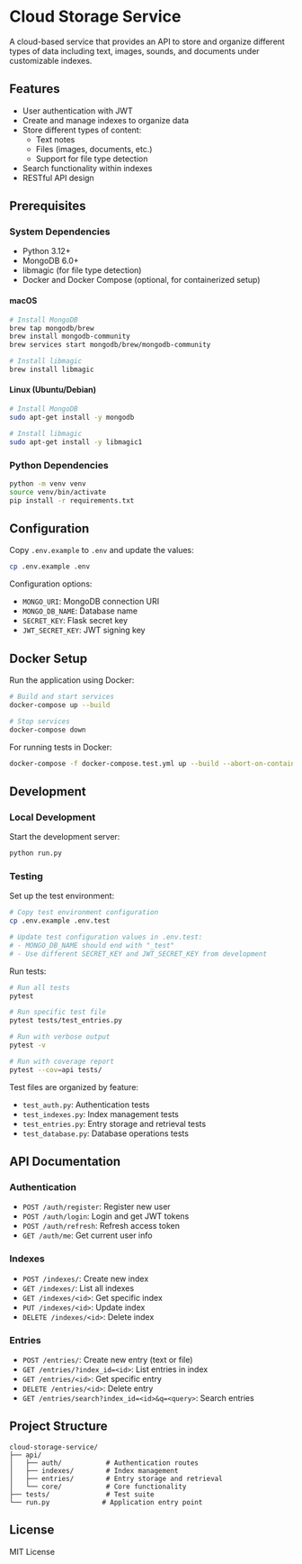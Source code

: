 # Cloud Storage Service

A cloud-based service that provides an API to store and organize different types of data including text, images, sounds, and documents under customizable indexes.

## Features

- User authentication with JWT
- Create and manage indexes to organize data
- Store different types of content:
  - Text notes
  - Files (images, documents, etc.)
  - Support for file type detection
- Search functionality within indexes
- RESTful API design

## Prerequisites

### System Dependencies

- Python 3.12+
- MongoDB 6.0+
- libmagic (for file type detection)
- Docker and Docker Compose (optional, for containerized setup)

#### macOS

```bash
# Install MongoDB
brew tap mongodb/brew
brew install mongodb-community
brew services start mongodb/brew/mongodb-community

# Install libmagic
brew install libmagic
```

#### Linux (Ubuntu/Debian)

```bash
# Install MongoDB
sudo apt-get install -y mongodb

# Install libmagic
sudo apt-get install -y libmagic1
```

### Python Dependencies

```bash
python -m venv venv
source venv/bin/activate
pip install -r requirements.txt
```

## Configuration

Copy `.env.example` to `.env` and update the values:

```bash
cp .env.example .env
```

Configuration options:
- `MONGO_URI`: MongoDB connection URI
- `MONGO_DB_NAME`: Database name
- `SECRET_KEY`: Flask secret key
- `JWT_SECRET_KEY`: JWT signing key

## Docker Setup

Run the application using Docker:

```bash
# Build and start services
docker-compose up --build

# Stop services
docker-compose down
```

For running tests in Docker:

```bash
docker-compose -f docker-compose.test.yml up --build --abort-on-container-exit
```

## Development

### Local Development

Start the development server:

```bash
python run.py
```

### Testing

Set up the test environment:

```bash
# Copy test environment configuration
cp .env.example .env.test

# Update test configuration values in .env.test:
# - MONGO_DB_NAME should end with "_test"
# - Use different SECRET_KEY and JWT_SECRET_KEY from development
```

Run tests:

```bash
# Run all tests
pytest

# Run specific test file
pytest tests/test_entries.py

# Run with verbose output
pytest -v

# Run with coverage report
pytest --cov=api tests/
```

Test files are organized by feature:
- `test_auth.py`: Authentication tests
- `test_indexes.py`: Index management tests
- `test_entries.py`: Entry storage and retrieval tests
- `test_database.py`: Database operations tests

## API Documentation

### Authentication

- `POST /auth/register`: Register new user
- `POST /auth/login`: Login and get JWT tokens
- `POST /auth/refresh`: Refresh access token
- `GET /auth/me`: Get current user info

### Indexes

- `POST /indexes/`: Create new index
- `GET /indexes/`: List all indexes
- `GET /indexes/<id>`: Get specific index
- `PUT /indexes/<id>`: Update index
- `DELETE /indexes/<id>`: Delete index

### Entries

- `POST /entries/`: Create new entry (text or file)
- `GET /entries/?index_id=<id>`: List entries in index
- `GET /entries/<id>`: Get specific entry
- `DELETE /entries/<id>`: Delete entry
- `GET /entries/search?index_id=<id>&q=<query>`: Search entries

## Project Structure

```
cloud-storage-service/
├── api/
│   ├── auth/           # Authentication routes
│   ├── indexes/        # Index management
│   ├── entries/        # Entry storage and retrieval
│   └── core/           # Core functionality
├── tests/              # Test suite
└── run.py             # Application entry point
```

## License

MIT License